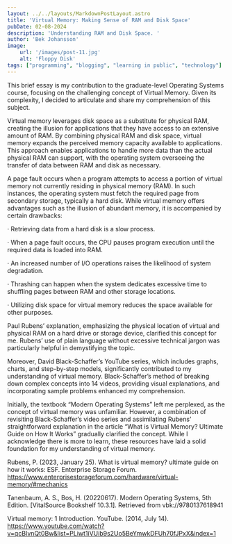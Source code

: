 ```yaml
---
layout: ../../layouts/MarkdownPostLayout.astro
title: 'Virtual Memory: Making Sense of RAM and Disk Space'
pubDate: 02-08-2024
description: 'Understanding RAM and Disk Space. '
author: 'Bek Johansson'
image:
    url: '/images/post-11.jpg'
    alt: 'Floppy Disk'
tags: ["programming", "blogging", "learning in public", "technology"]
---
```


This brief essay is my contribution to the graduate-level Operating Systems course, focusing on the challenging concept of Virtual Memory. Given its complexity, I decided to articulate and share my comprehension of this subject.

Virtual memory leverages disk space as a substitute for physical RAM, creating the illusion for applications that they have access to an extensive amount of RAM. By combining physical RAM and disk space, virtual memory expands the perceived memory capacity available to applications. This approach enables applications to handle more data than the actual physical RAM can support, with the operating system overseeing the transfer of data between RAM and disk as necessary.

A page fault occurs when a program attempts to access a portion of virtual memory not currently residing in physical memory (RAM). In such instances, the operating system must fetch the required page from secondary storage, typically a hard disk. While virtual memory offers advantages such as the illusion of abundant memory, it is accompanied by certain drawbacks:

· Retrieving data from a hard disk is a slow process.

· When a page fault occurs, the CPU pauses program execution until the required data is loaded into RAM.

· An increased number of I/O operations raises the likelihood of system degradation.

· Thrashing can happen when the system dedicates excessive time to shuffling pages between RAM and other storage locations.

· Utilizing disk space for virtual memory reduces the space available for other purposes.

Paul Rubens’ explanation, emphasizing the physical location of virtual and physical RAM on a hard drive or storage device, clarified this concept for me. Rubens’ use of plain language without excessive technical jargon was particularly helpful in demystifying the topic.

Moreover, David Black-Schaffer’s YouTube series, which includes graphs, charts, and step-by-step models, significantly contributed to my understanding of virtual memory. Black-Schaffer’s method of breaking down complex concepts into 14 videos, providing visual explanations, and incorporating sample problems enhanced my comprehension.

Initially, the textbook “Modern Operating Systems” left me perplexed, as the concept of virtual memory was unfamiliar. However, a combination of revisiting Black-Schaffer’s video series and assimilating Rubens’ straightforward explanation in the article “What is Virtual Memory? Ultimate Guide on How It Works” gradually clarified the concept. While I acknowledge there is more to learn, these resources have laid a solid foundation for my understanding of virtual memory.

Rubens, P. (2023, January 25). What is virtual memory? ultimate guide on how it works: ESF. Enterprise Storage Forum. https://www.enterprisestorageforum.com/hardware/virtual-memory/#mechanics

Tanenbaum, A. S., Bos, H. (20220617). Modern Operating Systems, 5th Edition. [VitalSource Bookshelf 10.3.1]. Retrieved from vbk://9780137618941

Virtual memory: 1 Introduction. YouTube. (2014, July 14). https://www.youtube.com/watch?v=qcBIvnQt0Bw&list=PLiwt1iVUib9s2Uo5BeYmwkDFUh70fJPxX&index=1